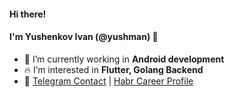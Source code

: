 #### Hi there! 
#### I'm Yushenkov Ivan (@yushman) 👋
- 🔭    I’m currently working in **Android development**
- 🔥    I’m interested in **Flutter, Golang Backend**
- 🚀    <a href="https://t.me/yush_man"  target="blank">Telegram Contact</a> | <a href="https://career.habr.com/chagiman"  target="blank">Habr Career Profile</a>
